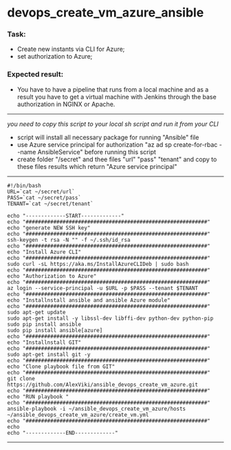 # devops_create_vm_azure_ansible

### Task:
- Create new instants via CLI for Azure;
- set authorization to Azure;

### Expected result:
- You have to have a pipeline that runs from a local machine and as a result you have to get a virtual machine with Jenkins through the base authorization in NGINX or Apache.

---------------------------------------------------------------------------------------------------

*you need to copy this script to your local sh script and run it from your CLI*
- script will install all necessary package for running "Ansible" file
- use Azure service principal for authorization "az ad sp create-for-rbac --name AnsibleService" before running this script
- create folder "/secret" and thee files "url" "pass" "tenant" and copy to these files results which return "Azure service principal"

---------------------------------------------------------------------------------------------------
```
#!/bin/bash
URL=`cat ~/secret/url`
PASS=`cat ~/secret/pass`
TENANT=`cat ~/secret/tenant`

echo "-------------START-------------"
echo "###########################################################"
echo "generate NEW SSH key"
echo "###########################################################"
ssh-keygen -t rsa -N "" -f ~/.ssh/id_rsa
echo "###########################################################"
echo "Install Azure CLI"
echo "###########################################################"
sudo curl -sL https://aka.ms/InstallAzureCLIDeb | sudo bash
echo "###########################################################"
echo "Authorization to Azure"
echo "###########################################################"
az login --service-principal -u $URL -p $PASS --tenant $TENANT
echo "###########################################################"
echo "Installnstall ansible and ansible Azure module"
echo "###########################################################"
sudo apt-get update
sudo apt-get install -y libssl-dev libffi-dev python-dev python-pip
sudo pip install ansible
sudo pip install ansible[azure]
echo "###########################################################"
echo "Installnstall GIT"
echo "###########################################################"
sudo apt-get install git -y
echo "###########################################################"
echo "Clone playbook file from GIT"
echo "###########################################################"
git clone https://github.com/AlexViki/ansible_devops_create_vm_azure.git
echo "###########################################################"
echo "RUN playbook "
echo "###########################################################"
ansible-playbook -i ~/ansible_devops_create_vm_azure/hosts ~/ansible_devops_create_vm_azure/create_vm.yml
echo "###########################################################"
echo
echo "-------------END-------------"
```
---------------------------------------------------------------------------------------------------
